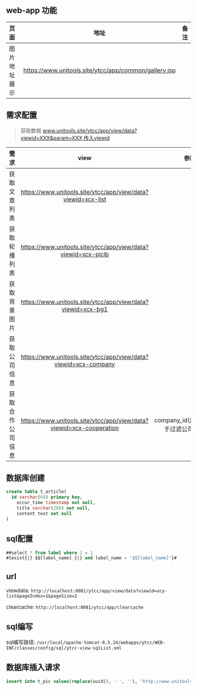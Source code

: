 ## web-app 功能

|     页面     |                          地址                         | 备注 |
| :----------- | :---------------------------------------------------: | ---: |
| 图片地址展示 | https://www.unitools.site/ytcc/app/common/gallery.jsp |      |


## 需求配置

> 获取数据 www.unitools.site/ytcc/app/view/data?viewid=XXX&param=XXX,传入viewid


|       需求       |                                 view                                |           参数           |
| :--------------- | :-----------------------------------------------------------------: | -----------------------: |
| 获取文章列表     |     https://www.unitools.site/ytcc/app/view/data?viewid=xcx-list    |                       id |
| 获取轮播列表     |    https://www.unitools.site/ytcc/app/view/data?viewid=xcx-piclb    |                          |
| 获取背景图片     |     https://www.unitools.site/ytcc/app/view/data?viewid=xcx-bg1     |                          |
| 获取公司信息     |   https://www.unitools.site/ytcc/app/view/data?viewid=xcx-company   |                          |
| 获取合作公司信息 | https://www.unitools.site/ytcc/app/view/data?viewid=xcx-cooperation | company_id(用于过滤公司) |


## 数据库创建

```sql
create table t_article(
  id varchar(64) primary key,
	occur_time timestamp not null,
	title varchar(200) not null,
	content text not null
)
```

## sql配置

```sql
##select * from label where 1 = 1
#{exist{|} $Q[label_name] {|} and label_name = '$Q[label_name]'}#
```


## url

viewdata: `http://localhost:8081/ytcc/app/view/data?viewid=xcy-list&pageIndex=1&pageSize=2`

clearcache: `http://localhost:8081/ytcc/app/clearcache`


## sql编写

sql编写路径: `/usr/local/apache-tomcat-8.5.24/webapps/ytcc/WEB-INF/classes/config/sql/ytcc-view-sqlList.xml`


## 数据库插入请求

```sql
insert into t_pic values(replace(uuid(), '-', ''), 'http://www.unitools.site/ytcc/static/pic/bg_gyyt.jpg', SYSDATE(), 'bg')
```
